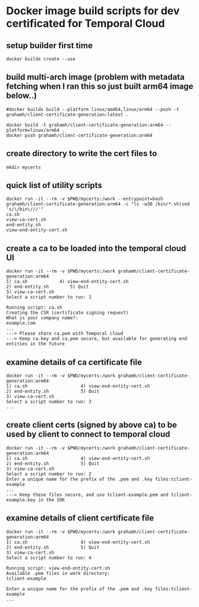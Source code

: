 # Docker image build scripts for dev certificated for Temporal Cloud

## setup builder first time
```
docker buildx create --use
```

## build multi-arch image (problem with metadata fetching when I ran this so just built arm64 image below..)
```
#docker buildx build --platform linux/amd64,linux/arm64 --push -t grahamh/client-certificate-generation:latest .

docker build -t grahamh/client-certificate-generation:arm64 --platform=linux/arm64 .
docker push grahamh/client-certificate-generation:arm64
```

## create directory to write the cert files to
```
mkdir mycerts
```

## quick list of utility scripts
```
docker run -it --rm -v $PWD/mycerts:/work --entrypoint=bash grahamh/client-certificate-generation:arm64 -c "ls -w30 /bin/*.sh|sed 's/\/bin\///'"
ca.sh
view-ca-cert.sh
end-entity.sh
view-end-entity-cert.sh
```

## create a ca to be loaded into the temporal cloud UI
```
docker run -it --rm -v $PWD/mycerts:/work grahamh/client-certificate-generation:arm64
1) ca.sh		    4) view-end-entity-cert.sh
2) end-entity.sh	    5) Quit
3) view-ca-cert.sh
Select a script number to run: 1

Running script: ca.sh
Creating the CSR (certificate signing request)
What is your company name?:
example.com
...
---> Please share ca.pem with Temporal cloud
---> Keep ca.key and ca.pem secure, but available for generating end entities in the future
```

## examine details of ca certificate file
```
docker run -it --rm -v $PWD/mycerts:/work grahamh/client-certificate-generation:arm64
1) ca.sh                    4) view-end-entity-cert.sh
2) end-entity.sh            5) Quit
3) view-ca-cert.sh
Select a script number to run: 3
...

```

## create client certs (signed by above ca) to be used by client to connect to temporal cloud
```
docker run -it --rm -v $PWD/mycerts:/work grahamh/client-certificate-generation:arm64
1) ca.sh                    4) view-end-entity-cert.sh
2) end-entity.sh            5) Quit
3) view-ca-cert.sh
Select a script number to run: 2
Enter a unique name for the prefix of the .pem and .key files:tclient-example
...
---> Keep these files secure, and use tclient-example.pem and tclient-example.key in the SDK

```

## examine details of client certificate file
```
docker run -it --rm -v $PWD/mycerts:/work grahamh/client-certificate-generation:arm64
1) ca.sh                    4) view-end-entity-cert.sh
2) end-entity.sh            5) Quit
3) view-ca-cert.sh
Select a script number to run: 4

Running script: view-end-entity-cert.sh
Available .pem files in work directory:
tclient-example

Enter a unique name for the prefix of the .pem and .key files:tclient-example
...
```

